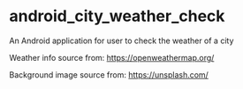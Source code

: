 # android_city_weather_check
An Android application for user to check the weather of a city 

Weather info source from: https://openweathermap.org/

Background image source from: https://unsplash.com/
